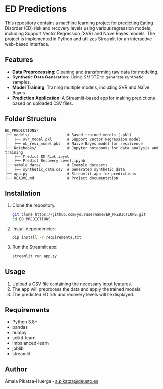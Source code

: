 # ED Predictions

This repository contains a machine learning project for predicting Eating Disorder (ED) risk and recovery levels using various regression models, including Support Vector Regression (SVR) and Naïve Bayes models. The project is implemented in Python and utilizes Streamlit for an interactive web-based interface.

## Features
- **Data Preprocessing**: Cleaning and transforming raw data for modeling.
- **Synthetic Data Generation**: Using SMOTE to generate synthetic samples.
- **Model Training**: Training multiple models, including SVR and Naïve Bayes.
- **Prediction Application**: A Streamlit-based app for making predictions based on uploaded CSV files.

## Folder Structure
```
ED_PREDICTIONS/
│── models/                 # Saved trained models (.pkl)
│   ├── svr_model.pkl       # Support Vector Regression model
│   ├── nb_resi_model.pkl   # Naïve Bayes model for resilience
│── Notebooks/              # Jupyter notebooks for data analysis and training
│   ├── Predict ED Risk.ipynb
│   ├── Predict Recovery Level.ipynb
│── sample data/            # Example datasets
│   ├── synthetic_data.csv  # Generated synthetic data
│── app.py                  # Streamlit app for predictions
│── README.md               # Project documentation
```

## Installation
1. Clone the repository:
   ```bash
   git clone https://github.com/yourusername/ED_PREDICTIONS.git
   cd ED_PREDICTIONS
   ```
2. Install dependencies:
   ```bash
   pip install -r requirements.txt
   ```
3. Run the Streamlit app:
   ```bash
   streamlit run app.py
   ```

## Usage
1. Upload a CSV file containing the necessary input features.
2. The app will preprocess the data and apply the trained models.
3. The predicted ED risk and recovery levels will be displayed.

## Requirements
- Python 3.8+
- pandas
- numpy
- scikit-learn
- imbalanced-learn
- joblib
- streamlit

## Author
Amaia Pikatza-Huerga - a.pikatza@deusto.es

